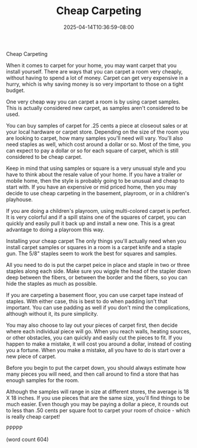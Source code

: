 ﻿---
title: "Cheap Carpeting"
date: 2025-04-14T10:36:59-08:00
description: "Carpet Tips for Web Success"
featured_image: "/images/Carpet.jpg"
tags: ["Carpet"]
---

Cheap Carpeting

When it comes to carpet for your home, you may want
carpet that you install yourself.  There are ways
that you can carpet a room very cheaply, without 
having to spend a lot of money.  Carpet can get very
expensive in a hurry, which is why saving money is
so very important to those on a tight budget.

One very cheap way you can carpet a room is by using
carpet samples.  This is actually considered new
carpet, as samples aren't considered to be used.

You can buy samples of carpet for .25 cents a piece
at closeout sales or at your local hardware or carpet
store.  Depending on the size of the room you are 
looking to carpet, how many samples you'll need 
will vary.  You'll also need staples as well, which
cost around a dollar or so.  Most of the time,
you can expect to pay a dollar or so for each square
of carpet, which is still considered to be cheap
carpet.

Keep in mind that using samples or square is a very
unusual style and you have to think about the resale
value of your home.  If you have a trailer or mobile
home, then the style is probably going to be unusual
and cheap to start with.  If you have an expensive
or mid priced home, then you may decide to use
cheap carpeting in the basement, playroom, or in
a children's playhouse.  

If you are doing a children's playroom, using 
multi-colored carpet is perfect.  It is very colorful
and if a spill stains one of the squares of carpet,
you can quickly and easily pull it back up and
install a new one.  This is a great advantage to
doing a playroom this way.

Installing your cheap carpet
The only things you'll actually need when you 
install carpet samples or squares in a room is a
carpet knife and a staple gun.  The 5/8" staples 
seem to work the best for squares and samples.

All you need to do is put the carpet peice in
place and staple in two or three staples along each
side.  Make sure you wiggle the head of the 
stapler down deep between the fibers, or between
the border and the fibers, so you can hide the 
staples as much as possible.

If you are carpeting a basement floor, you can
use carpet tape instead of staples.  With either
case, this is best to do when padding isn't that
important.  You can use padding as well if you
don't mind the complications, although without it,
its pure simplicity.

You may also choose to lay out your pieces of
carpet first, then decide where each individual piece
will go.  When you reach walls, heating sources, or
other obstacles, you can quickly and easily cut the
pieces to fit. If you happen to make a mistake, it
will cost you around a dollar, instead of costing
you a fortune.  When you make a mistake, all you
have to do is start over a new piece of carpet.

Before you begin to put the carpet down, you should
always estimate how many pieces you will need, 
and then call around to find a store that has
enough samples for the room.  

Although the samples will range in size at different
stores, the average is 18 X 18 inches.  If you 
use pieces that are the same size, you'll find 
things to be much easier.  Even though you may be
paying a dollar a piece, it rounds out to less
than .50 cents per square foot to carpet your room
of choice - which is really cheap carpet!

PPPPP

(word count 604)
